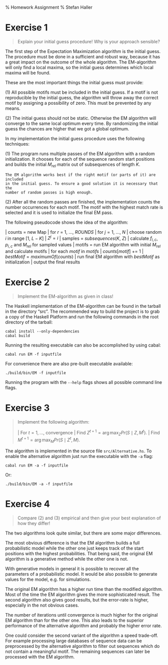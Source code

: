 % Homework Assignment
% Stefan Haller

Exercise 1
==========

> Explain your initial guess procedure! Why is your approach sensible?

The first step of the Expectation Maximization algorithm is the initial guess.
The procedure must be done in a sufficient and robust way, because it has a
great impact on the outcome of the whole algorithm. The EM-algorithm will only
find a local maxima, so the initial guess determines which local maxima will be
found.

These are the most important things the initial guess must provide:

(1) All possible motifs must be included in the initial guess. If a motif is not
    reproducible by the initial guess, the algorithm will throw away the correct
    motif by assigning a possibility of zero. This must be prevented by any
    means.

(2) The initial guess should not be static. Otherwise the EM algorithm will
    converge to the same local optimum every time. By randomizing the initial
    guess the chances are higher that we got a global optimum.

In my implementation the initial guess procedure uses the following techniques:

(1) The program runs multiple passes of the EM algorithm with a random
    initialization. It chooses for each of the sequence random start positions
    and builds the initial $M_{rel}$ matrix out of subsequences of length $K$.

    The EM algorithm works best if the right motif (or parts of it) are included
    in the initial guess. To ensure a good solution it is necessary that the
    number of random passes is high enough.

(2) After all the random passes are finished, the implementation counts the
    number occurrences for each motif. The motif with the highest match rate
    is selected and it is used to initialize the final EM pass.

The following pseudocode shows the idea of the algorithm:

| counts = new Map
| for $r\ =\ 1,\ \ldots,\ ROUNDS$
|     for $j = 1,\ \ldots,\ N$
|         choose random $i$ in range $[1,\ L-K]$
|         $Z^j = i$
|     samples = $subsequences(K,\ Z)$
|     calculate $f_{i, c}$, $p_{i,c}$ and $M_{rel}$ for sampled values
|     motifs = run EM algorithm with initial $M_{rel}$ and calculate motifs
|     for each $motif$ in $motifs$
|         $counts[motif]$ $+$$=$ $1$
| $bestMotif = maximumOf(counts)$
| run final EM algorithm with $bestMotif$ as initialization
| output the final results

Exercise 2
==========

> Implement the EM-algorithm as given in class!

The Haskell implementation of the EM-algorithm can be found in the tarball in
the directory “src”. The recommended way to build the project is to grab a copy
of the Haskell Platform and run the following commands in the root directory of
the tarball:

    cabal install --only-dependencies
    cabal build

Running the resulting executable can also be accomplished by using cabal:

    cabal run EM -f inputfile

For convenience there are also pre-built executable available:

    ./build/bin/EM -f inputfile

Running the program with the `--help` flags shows all possible command line
flags.

Exercise 3
==========

> Implement the following algorithm:
>
> | For $t = 1, \ldots,$ convergence
> |     Find $Z^{t+1} = \arg\max_Z Pr(S \mid Z, M^t)$.
> |     Find $M^{t+1} = \arg\max_M Pr(S \mid Z^t, M)$.

The algorithm is implemented in the source file `src/Alternative.hs`. To enable
the alternative algorithm just run the executable with the `-a` flag:

    cabal run EM -a -f inputfile

Or:

    ./build/bin/EM -a -f inputfile

Exercise 4
==========

> Compare (2) and (3) empirical and then give your best explanation of how they
> differ!

The two algorithms look quite similar, but there are some major differences.

The most obvious difference is that the EM algorithm builds a full probabilistic
model while the other one just keeps track of the start positions with the
highest probabilities. That being said, the original EM algorithm is a
generative method while the other one is not.

With generative models in general it is possible to recover all the parameters of
a probabilistic model. It would be also possible to generate values for the
model, e.g. for simulations.

The original EM algorithm has a higher run time than the modified algorithm.
Most of the time the EM algorithm gives the more sophisticated result. The
second algorithm also gives good results, but the error-rate is higher,
especially in the not obvious cases.

The number of iterations until convergence is much higher for the original EM
algorithm than for the other one. This also leads to the superior performance of
the alternative algorithm and probably the higher error rate.

One could consider the second variant of the algorithm a speed trade-off. For
example processing large databases of sequence data can be preprocessed by the
alternative algorithm to filter out sequences which do not contain a meaningful
motif. The remaining sequences can later be processed with the EM algorithm.

<!-- vim: set ts=4 sts=4 sw=4 tw=80 et ft=markdown spl=en spell: -->
